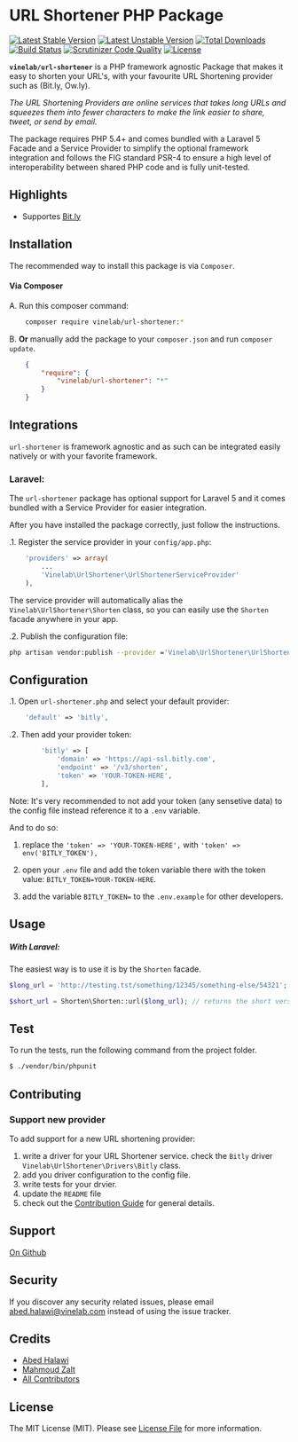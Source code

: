 # URL Shortener PHP Package

[![Latest Stable Version](https://poser.pugx.org/vinelab/url-shortener/v/stable)](https://packagist.org/packages/vinelab/url-shortener)
[![Latest Unstable Version](https://poser.pugx.org/vinelab/url-shortener/v/unstable)](https://packagist.org/packages/vinelab/url-shortener)
[![Total Downloads](https://poser.pugx.org/vinelab/url-shortener/downloads)](https://packagist.org/packages/vinelab/url-shortener)
[![Build Status](https://travis-ci.org/Vinelab/url-shortener.svg)](https://travis-ci.org/Vinelab/url-shortener)
[![Scrutinizer Code Quality](https://scrutinizer-ci.com/g/Vinelab/url-shortener/badges/quality-score.png?b=master)](https://scrutinizer-ci.com/g/Vinelab/url-shortener/?branch=master)
[![License](https://poser.pugx.org/vinelab/url-shortener/license)](https://packagist.org/packages/vinelab/url-shortener)

**`vinelab/url-shortener`** is a PHP framework agnostic Package that makes it easy to shorten your URL's, with your favourite URL Shortening provider such as (Bit.ly, Ow.ly).

*The URL Shortening Providers are online services that takes long URLs and squeezes them into fewer characters to make the link easier to share, tweet, or send by email.*

The package requires PHP 5.4+ and comes bundled with a Laravel 5 Facade and a Service Provider to simplify the optional framework integration and follows the FIG standard PSR-4 to ensure a high level of interoperability between shared PHP code and is fully unit-tested.

## Highlights


* Supportes [Bit.ly](https://bitly.com/)


## Installation

The recommended way to install this package is via `Composer`.

#### Via Composer

A. Run this composer command:

```bash
	composer require vinelab/url-shortener:*
```

B. **Or** manually add the package to your `composer.json` and run `composer update`.

```json
    {
        "require": {
            "vinelab/url-shortener": "*"
        }
    }
```

## Integrations

`url-shortener` is framework agnostic and as such can be integrated easily natively or with your favorite framework.

### Laravel:

The `url-shortener` package has optional support for Laravel 5 and it comes bundled with a Service Provider for easier integration.

After you have installed the package correctly, just follow the instructions.


.1. Register the service provider in your `config/app.php`:

```php
    'providers' => array(
        ...
		'Vinelab\UrlShortener\UrlShortenerServiceProvider'
    ),
```
The service provider will automatically alias the `Vinelab\UrlShortener\Shorten` class, so you can easily use the `Shorten` facade anywhere in your app.

.2. Publish the configuration file:

```bash
php artisan vendor:publish --provider ='Vinelab\UrlShortener\UrlShortenerServiceProvider'
```

## Configuration

.1. Open `url-shortener.php` and select your default provider:

```php
	'default' => 'bitly',
```
.2. Then add your provider token:

```php
        'bitly' => [
            'domain' => 'https://api-ssl.bitly.com',
            'endpoint' => '/v3/shorten',
            'token' => 'YOUR-TOKEN-HERE',
        ],
```


Note: It's very recommended to not add your token (any sensetive data) to the config file instead reference it to a `.env` variable.

And to do so:

1. replace the `'token' => 'YOUR-TOKEN-HERE',` with `'token' => env('BITLY_TOKEN'),`


2. open your `.env` file and add the token variable there with the token value: `BITLY_TOKEN=YOUR-TOKEN-HERE`.


3. add the variable `BITLY_TOKEN=` to the `.env.example` for other developers.



## Usage

##### With Laravel:

The easiest way is to use it is by the `Shorten` facade.

```php
$long_url = 'http://testing.tst/something/12345/something-else/54321';

$short_url = Shorten\Shorten::url($long_url); // returns the short version of the long_url as a string
```





## Test

To run the tests, run the following command from the project folder.

```bash
$ ./vendor/bin/phpunit
```


## Contributing

### Support new provider

To add support for a new URL shortening provider:

1. write a driver for your URL Shortener service.
check the `Bitly` driver `Vinelab\UrlShortener\Drivers\Bitly` class.
2. add you driver configuration to the config file.
3. write tests for your drvier.
4. update the `README` file
5. check out the [Contribution Guide](https://github.com/Vinelab/url-shortener/blob/master/CONTRIBUTING.md) for general details.


## Support

[On Github](https://github.com/Vinelab/url-shortener/issues)


## Security

If you discover any security related issues, please email abed.halawi@vinelab.com instead of using the issue tracker.

## Credits

- [Abed Halawi](https://github.com/Mulkave)
- [Mahmoud Zalt](https://github.com/Mahmoudz)
- [All Contributors](../../contributors)


## License

The MIT License (MIT). Please see [License File](https://github.com/Vinelab/url-shortener/blob/master/LICENSE) for more information.
